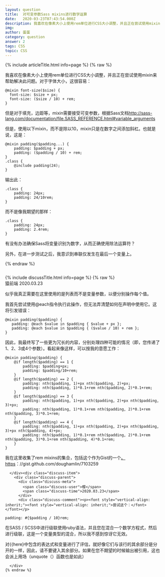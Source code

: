 ```yaml
---
layout: question
title:  对可变参数Sass mixins进行数学运算
date:   2020-03-23T07:43:54.000Z
description: 我喜欢在像素大小上使用rem单位进行CSS大小调整，并且正在尝试使用mixin来帮助解决此问题。对于字体大小，这很容易：\`mixin font-siz...
img: 
author: 蛋蛋
category: question
answer: 2
tags: CSS
topic: CSS
---
```

<div class="article-root">
  <div class="article">
    {% include articleTitle.html info=page %}
    {% raw %}
    <div class="article-content"><p><font style="vertical-align: inherit;"><font style="vertical-align: inherit;">我喜欢在像素大小上使用rem单位进行CSS大小调整，并且正在尝试使用mixin来帮助解决此问题。</font><font style="vertical-align: inherit;">对于字体大小，这很容易：</font></font></p>

<pre><code>@mixin font-size($size) {<font></font>
  font-size: $size + px;<font></font>
  font-size: ($size / 10) + rem;<font></font>
}<font></font>
</code></pre>

<p><font style="vertical-align: inherit;"><font style="vertical-align: inherit;">但是对于填充，边距等，mixin需要接受可变参数，根据Sass文档</font></font><a href="http://sass-lang.com/documentation/file.SASS_REFERENCE.html#variable_arguments" rel="noreferrer"><font style="vertical-align: inherit;"><font style="vertical-align: inherit;">http://sass-lang.com/documentation/file.SASS_REFERENCE.html#variable_arguments</font></font></a></p>

<p><font style="vertical-align: inherit;"><font style="vertical-align: inherit;">但是，使用以下mixin，而不是除以10，mixin只是在数字之间添加斜杠。</font><font style="vertical-align: inherit;">也就是说，这是：</font></font></p>

<pre><code>@mixin padding($padding...) {<font></font>
    padding: $padding + px;<font></font>
    padding: ($padding / 10) + rem;<font></font>
}<font></font>
.class {<font></font>
    @include padding(24);<font></font>
}<font></font>
</code></pre>

<p><font style="vertical-align: inherit;"><font style="vertical-align: inherit;">输出此：</font></font></p>

<pre><code>.class {<font></font>
    padding: 24px;<font></font>
    padding: 24/10rem;<font></font>
}<font></font>
</code></pre>

<p><font style="vertical-align: inherit;"><font style="vertical-align: inherit;">而不是像我期望的那样：</font></font></p>

<pre><code>.class {<font></font>
    padding: 24px;<font></font>
    padding: 2.4rem;<font></font>
}<font></font>
</code></pre>

<p><font style="vertical-align: inherit;"><font style="vertical-align: inherit;">有没有办法确保Sass将变量识别为数字，从而正确使用除法运算符？</font></font></p>

<p><font style="vertical-align: inherit;"><font style="vertical-align: inherit;">另外，在进一步测试之后，我意识到串联仅发生在最后一个变量上。</font></font></p></div>
    {% endraw %}
  </div>
  <p style="height: 0;width:0;overflow: hidden;"> 第2931篇《对可变参数Sass mixins进行数学运算》来自Winter(https://github.com/aiyld/aiyld.github.io)的站点</p>
  <div class="discuss-wrapper">
    {% include discussTitle.html info=page %}
    {% raw %}
    <div class="discuss-item">
        <div class="discuss-parent">
          <div class="discuss-meta">
            <span class="discuss-user">猿前端</span>
            <span class="discuss-time">2020.03.23</span>
          </div>
          <div class="discuss-comment"><p><font style="vertical-align: inherit;"><font style="vertical-align: inherit;">似乎我真正需要在这里使用的是列表而不是变量参数，以便分别操作每个值。</font></font></p>

<p><font style="vertical-align: inherit;"><font style="vertical-align: inherit;">我首先尝试使用@each指令执行此操作，但无法弄清楚如何在声明中使用它。</font><font style="vertical-align: inherit;">这将引发错误：</font></font></p>

<pre><code>@mixin padding($padding) {<font></font>
   padding: @each $value in $padding { $value + px };<font></font>
   padding: @each $value in $padding { ($value / 10) + rem };<font></font>
}<font></font>
</code></pre>

<p><font style="vertical-align: inherit;"><font style="vertical-align: inherit;">因此，我最终写了一些更为冗长的内容，分别处理四种可能的情况（即，您传递了1、2、3或4个参数）。</font><font style="vertical-align: inherit;">看起来像这样，可以按我的意愿工作：</font></font></p>

<pre><code>@mixin padding($padding) {<font></font>
    @if length($padding) == 1 {<font></font>
        padding: $padding+px;<font></font>
        padding: $padding/10+rem;<font></font>
    }<font></font>
    @if length($padding) == 2 {<font></font>
        padding: nth($padding, 1)+px nth($padding, 2)+px;<font></font>
        padding: nth($padding, 1)*0.1+rem nth($padding, 2)*0.1+rem;<font></font>
    }<font></font>
    @if length($padding) == 3 {<font></font>
        padding: nth($padding, 1)+px nth($padding, 2)+px nth($padding, 3)+px;<font></font>
        padding: nth($padding, 1)*0.1+rem nth($padding, 2)*0.1+rem nth($padding, 3)*0.1+rem;<font></font>
    }<font></font>
    @if length($padding) == 4 {<font></font>
        padding: nth($padding, 1)+px nth($padding, 2)+px nth($padding, 3)+px nth($padding, 4)+px;<font></font>
        padding: nth($padding, 1)*0.1+rem nth($padding, 2)*0.1+rem nth($padding, 3)*0.1+rem nth($padding, 4)*0.1+rem;<font></font>
    }<font></font>
}<font></font>
</code></pre>

<p><font style="vertical-align: inherit;"><font style="vertical-align: inherit;">我在这里收集了rem mixins的集合，包括这个作为Gist的一个</font><a href="https://gist.github.com/doughamlin/7103259"><font style="vertical-align: inherit;">。https</font></a><font style="vertical-align: inherit;">：//gist.github.com/doughamlin/7103259</font></font><a href="https://gist.github.com/doughamlin/7103259"><font style="vertical-align: inherit;"></font></a></p></div>
        </div>
        
      </div><div class="discuss-item">
        <div class="discuss-parent">
          <div class="discuss-meta">
            <span class="discuss-user">樱</span>
            <span class="discuss-time">2020.03.23</span>
          </div>
          <div class="discuss-comment"><p><font style="vertical-align: inherit;"><font style="vertical-align: inherit;">尝试这个：</font></font></p>

<pre><code>padding: #{$padding / 10}rem;
</code></pre>

<p><font style="vertical-align: inherit;"><font style="vertical-align: inherit;">在SASS / SCSS中进行级联使用ruby语法，并且您在混合一个数学方程式，然后进行级联，这是一个变量类型的混合，所以我不感到惊讶它无效。</font></font></p>

<p><font style="vertical-align: inherit;"><font style="vertical-align: inherit;">对{{here}中包含的表达式和变量进行了评估，就好像它们与该行的其余部分是分开的一样，因此，请不要键入其余部分。</font><font style="vertical-align: inherit;">如果在您不期望的时候输出被引用，这也会派上用场（unquote（）函数也是如此）</font></font></p></div>
        </div>
        
      </div>
    {% endraw %}
  </div>
<div>
